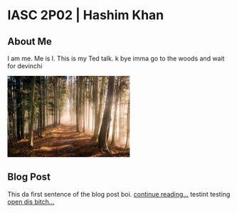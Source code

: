 # IASC 2P02 | Hashim Khan

## About Me 

I am me. Me is I. This is my Ted talk. k bye imma go to the woods and wait for devinchi

![](images/woods.jfif)

## Blog Post

This da first sentence of the blog post boi. [continue reading...](blog)
testint testing [open dis bitch...](images/woods.jfif)
